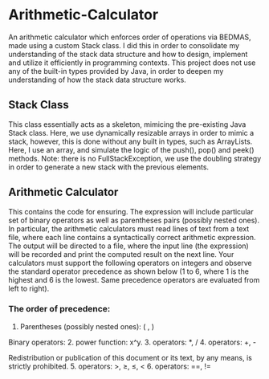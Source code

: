 # Arithmetic-Calculator
An arithmetic calculator which enforces order of operations via BEDMAS, made using a custom Stack class. I did this in order to consolidate my understanding of the stack data structure and how to design, implement and utilize it efficiently in programming contexts. This project does not use any of the built-in types provided by Java, in order to deepen my understanding of how the stack data structure works.

## Stack Class
This class essentially acts as a skeleton, mimicing the pre-existing Java Stack class. Here, we use dynamically resizable arrays in order to mimic a stack, however, this is done without any built in types, such as ArrayLists. Here, I use an array, and simulate the logic of the push(), pop() and peek() methods. Note: there is no FullStackException, we use the doubling strategy in order to generate a new stack with the previous elements. 

## Arithmetic Calculator 
This contains the code for ensuring. The expression will include particular set of binary operators as well as parentheses pairs (possibly nested ones). In particular, the arithmetic calculators must read lines of text from a text file, where each line contains a syntactically correct arithmetic expression. The output will be directed to
a file, where the input line (the expression) will be recorded and print the computed result on the next line. Your calculators must support the following operators on integers and observe the standard operator precedence as shown below (1 to 6, where 1 is the highest and 6 is the lowest. Same precedence operators are evaluated from left to right). 

### The order of precedence:
1. Parentheses (possibly nested ones): ( , )

Binary operators:
 2. power function: x^y.
 3. operators: *, /
 4. operators: +, -

Redistribution or publication of this document or its text, by any means, is strictly prohibited.
 5. operators: >, ≥, ≤, <
 6. operators: ==, != 
